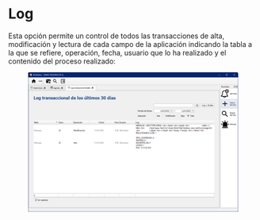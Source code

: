 # Log

Esta opción permite un control de todos las transacciones de alta, modificación y lectura de cada campo de la aplicación indicando la tabla a la que se refiere, operación, fecha, usuario que lo ha realizado y el contenido del proceso realizado:

<figure><img src="../../.gitbook/assets/imagen (175) (1) (1).png" alt=""><figcaption></figcaption></figure>
